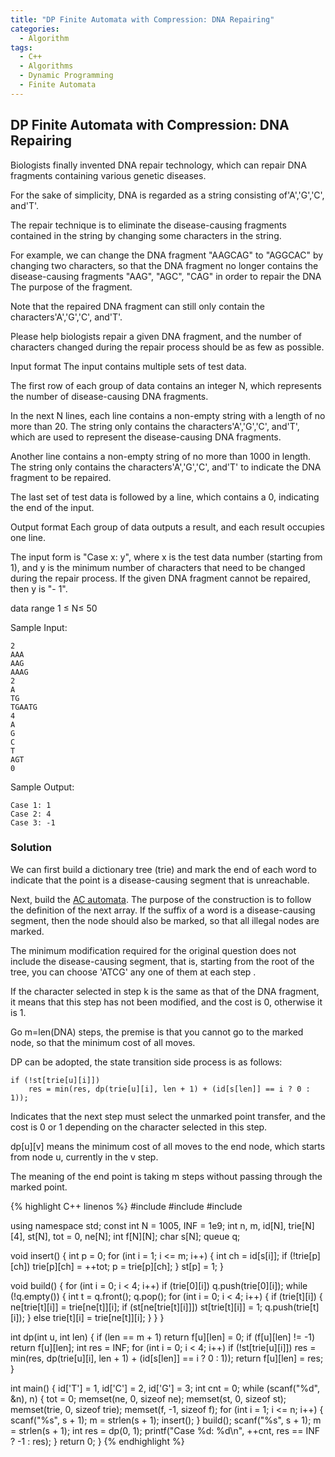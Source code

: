 ```yaml
---
title: "DP Finite Automata with Compression: DNA Repairing"
categories:
  - Algorithm
tags:
  - C++
  - Algorithms
  - Dynamic Programming
  - Finite Automata
---
```


## DP Finite Automata with Compression: DNA Repairing

Biologists finally invented DNA repair technology, which can repair DNA fragments containing various genetic diseases.

For the sake of simplicity, DNA is regarded as a string consisting of'A','G','C', and'T'.

The repair technique is to eliminate the disease-causing fragments contained in the string by changing some characters in the string.

For example, we can change the DNA fragment "AAGCAG" to "AGGCAC" by changing two characters, so that the DNA fragment no longer contains the disease-causing fragments "AAG", "AGC", "CAG" in order to repair the DNA The purpose of the fragment.

Note that the repaired DNA fragment can still only contain the characters'A','G','C', and'T'.

Please help biologists repair a given DNA fragment, and the number of characters changed during the repair process should be as few as possible.

Input format
The input contains multiple sets of test data.

The first row of each group of data contains an integer N, which represents the number of disease-causing DNA fragments.

In the next N lines, each line contains a non-empty string with a length of no more than 20. The string only contains the characters'A','G','C', and'T', which are used to represent the disease-causing DNA fragments.

Another line contains a non-empty string of no more than 1000 in length. The string only contains the characters'A','G','C', and'T' to indicate the DNA fragment to be repaired.

The last set of test data is followed by a line, which contains a 0, indicating the end of the input.

Output format
Each group of data outputs a result, and each result occupies one line.

The input form is "Case x: y", where x is the test data number (starting from 1), and y is the minimum number of characters that need to be changed during the repair process. If the given DNA fragment cannot be repaired, then y is "- 1".

data range
1 ≤ N≤ 50

Sample Input:
```
2
AAA
AAG
AAAG    
2
A
TG
TGAATG
4
A
G
C
T
AGT
0
```
Sample Output:
```
Case 1: 1
Case 2: 4
Case 3: -1
```

### Solution

We can first build a dictionary tree (trie) and mark the end of each word to indicate that the point is a disease-causing segment that is unreachable.

Next, build the [AC automata](https://www.geeksforgeeks.org/aho-corasick-algorithm-pattern-searching/). The purpose of the construction is to follow the definition of the next array. If the suffix of a word is a disease-causing segment, then the node should also be marked, so that all illegal nodes are marked.

The minimum modification required for the original question does not include the disease-causing segment, that is, starting from the root of the tree, you can choose 'ATCG' any one of them at each step .

If the character selected in step k is the same as that of the DNA fragment, it means that this step has not been modified, and the cost is 0, otherwise it is 1.

Go m=len(DNA) steps, the premise is that you cannot go to the marked node, so that the minimum cost of all moves.

DP can be adopted, the state transition side process is as follows:
```
if (!st[trie[u][i]])
    res = min(res, dp(trie[u][i], len + 1) + (id[s[len]] == i ? 0 : 1));
```
Indicates that the next step must select the unmarked point transfer, and the cost is 0 or 1 depending on the character selected in this step.

dp[u][v] means the minimum cost of all moves to the end node, which starts from node u, currently in the v step.   

The meaning of the end point is taking m steps without passing through the marked point.


{% highlight C++ linenos %}
#include <iostream>
#include <cstring>
#include <queue>

using namespace std;
const int N = 1005, INF = 1e9;
int n, m, id[N], trie[N][4], st[N], tot = 0, ne[N];
int f[N][N];
char s[N];
queue<int> q;

void insert() {
    int p = 0;
    for (int i = 1; i <= m; i++) {
        int ch = id[s[i]];
        if (!trie[p][ch]) trie[p][ch] = ++tot;
        p = trie[p][ch];
    }
    st[p] = 1;
}

void build() {
    for (int i = 0; i < 4; i++)
        if (trie[0][i]) q.push(trie[0][i]);
    while (!q.empty()) {
        int t = q.front();
        q.pop();
        for (int i = 0; i < 4; i++) {
            if (trie[t][i]) {
                ne[trie[t][i]] = trie[ne[t]][i];
                if (st[ne[trie[t][i]]]) st[trie[t][i]] = 1;
                q.push(trie[t][i]);
            } else trie[t][i] = trie[ne[t]][i];
        }
    }
}

int dp(int u, int len) {
    if (len == m + 1) return f[u][len] = 0;
    if (f[u][len] != -1) return f[u][len];
    int res = INF;
    for (int i = 0; i < 4; i++)
        if (!st[trie[u][i]])
            res = min(res, dp(trie[u][i], len + 1) + (id[s[len]] == i ? 0 : 1));
    return f[u][len] = res;
}

int main() {
    id['T'] = 1, id['C'] = 2, id['G'] = 3;
    int cnt = 0;
    while (scanf("%d", &n), n) {
        tot = 0;
        memset(ne, 0, sizeof ne);
        memset(st, 0, sizeof st);
        memset(trie, 0, sizeof trie);
        memset(f, -1, sizeof f);
        for (int i = 1; i <= n; i++) {
            scanf("%s", s + 1);
            m = strlen(s + 1);
            insert();
        }
        build();
        scanf("%s", s + 1);
        m = strlen(s + 1);
        int res = dp(0, 1);
        printf("Case %d: %d\n", ++cnt, res == INF ? -1 : res);
    }
    return 0;
}
{% endhighlight %}
